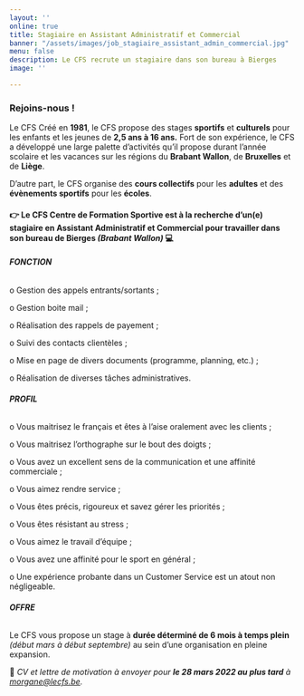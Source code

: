 ```yaml
---
layout: ''
online: true
title: Stagiaire en Assistant Administratif et Commercial
banner: "/assets/images/job_stagiaire_assistant_admin_commercial.jpg"
menu: false
description: Le CFS recrute un stagiaire dans son bureau à Bierges
image: ''

---
```

### Rejoins-nous !

Le CFS Créé en **1981**, le CFS propose des stages **sportifs** et **culturels** pour les enfants et les jeunes de **2,5 ans à 16 ans.** Fort de son expérience, le CFS a développé une large palette d’activités qu’il propose durant l’année scolaire et les vacances sur les régions du **Brabant Wallon**, de **Bruxelles** et de **Liège**.

D’autre part, le CFS organise des **cours collectifs** pour les **adultes** et des **évènements sportifs** pour les **écoles**.

#### 👉 Le CFS Centre de Formation Sportive est à la recherche d’un(e) **stagiaire** en **Assistant Administratif et Commercial** pour travailler dans son bureau de **Bierges** _(Brabant Wallon)_ 💻

###### **FONCTION**

o Gestion des appels entrants/sortants ;

o Gestion boite mail ;

o Réalisation des rappels de payement ;

o Suivi des contacts clientèles ;

o Mise en page de divers documents (programme, planning, etc.) ;

o Réalisation de diverses tâches administratives.

###### **PROFIL**

o Vous maitrisez le français et êtes à l’aise oralement avec les clients ;

o Vous maitrisez l’orthographe sur le bout des doigts ;

o Vous avez un excellent sens de la communication et une affinité commerciale ;

o Vous aimez rendre service ;

o Vous êtes précis, rigoureux et savez gérer les priorités ;

o Vous êtes résistant au stress ;

o Vous aimez le travail d’équipe ;

o Vous avez une affinité pour le sport en général ;

o Une expérience probante dans un Customer Service est un atout non négligeable.

###### **OFFRE**

Le CFS vous propose un stage à **durée déterminé de 6 mois à temps plein** _(début mars à début septembre)_ au sein d’une organisation en pleine expansion.

📩 _CV et lettre de motivation à envoyer pour **le 28 mars 2022 au plus tard** à_ [_morgane@lecfs.be_](mailto:morgane@lecfs.be)_._